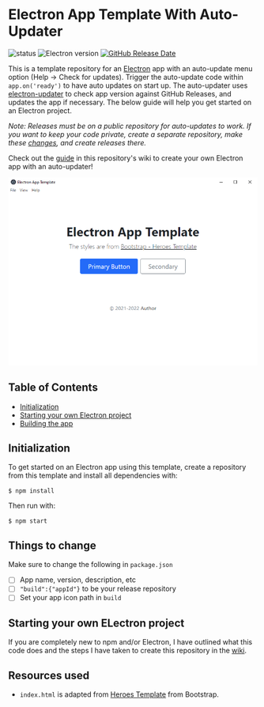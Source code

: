 # Electron App Template With Auto-Updater
![status](https://img.shields.io/badge/status-complete-green) ![Electron version](https://img.shields.io/badge/electron-v13.5.1-blue) [![GitHub Release Date](https://img.shields.io/github/release-date/wrrnlim/electron-app-template)](https://github.com/wrrnlim/electron-app-template/releases)

This is a template repository for an [Electron](https://www.electronjs.org/) app with an auto-update menu option (Help -> Check for updates). Trigger the auto-update code within `app.on('ready')` to have auto updates on start up. The auto-updater uses [electron-updater](https://www.npmjs.com/package/electron-updater) to check app version against GitHub Releases, and updates the app if necessary. The below guide will help you get started on an Electron project.  

*Note: Releases must be on a public repository for auto-updates to work. If you want to keep your code private, create a separate repository, make these [changes](https://github.com/wrrnlim/electron-app-template/wiki/Starting-an-Electron-Project#private-repository-workaround), and create releases there.*

Check out the [guide](https://github.com/wrrnlim/electron-app-template/wiki/Starting-an-Electron-Project) in this repository's wiki to create your own Electron app with an auto-updater!

![screenshot](/assets/img/electron-app-template-screenshot.png)

## Table of Contents

- [Initialization](#Initialization)
- [Starting your own Electron project](#starting-your-own-electron-project)
- [Building the app](#Building-the-app)

## Initialization

To get started on an Electron app using this template, create a repository from this template and install all dependencies with:

```shell
$ npm install
```  

Then run with:

```shell
$ npm start
```

## Things to change

Make sure to change the following in `package.json`
-[ ] App name, version, description, etc
-[ ] `"build":{"appId"}` to be your release repository
-[ ] Set your app icon path in `build`

## Starting your own ELectron project

If you are completely new to npm and/or Electron, I have outlined what this code does and the steps I have taken to create this repository in the [wiki](https://github.com/wrrnlim/electron-app-template/wiki/Starting-an-Electron-Project).

## Resources used

- `index.html` is adapted from [Heroes Template](https://getbootstrap.com/docs/5.0/examples/heroes/) from Bootstrap.
